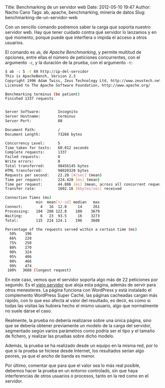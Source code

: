 Title: Benchmarking de un servidor web
Date: 2012-05-10 19:47
Author: Nacho Cano
Tags: ab, apache, benchmarking, minería de datos
Slug: benchmarking-de-un-servidor-web

Con un sencillo comando podremos saber la carga que soporta nuestro
servidor web. Hay que tener cuidado contra qué servidor lo lanzamos y en
qué momento, porque puede que interfiera o impida el acceso a otros
usuarios.

El comando es `ab`, de _Apache Benchmarking_, y permite multitud de
opciones, entre ellas el número de peticiones concurrentes, con el
argumento `-c`, y la duración de la prueba, con el argumento `-t`:

```bash
$ ab -c 5 -t 60 http://ip-del-servidor
This is ApacheBench, Version 2.3
Copyright 1996 Adam Twiss, Zeus Technology Ltd, http://www.zeustech.net/
Licensed to The Apache Software Foundation, http://www.apache.org/

Benchmarking terminus (be patient)
Finished 1337 requests


Server Software:        Incognito
Server Hostname:        terminus
Server Port:            80

Document Path:          /
Document Length:        73260 bytes

Concurrency Level:      5
Time taken for tests:   60.012 seconds
Complete requests:      1337
Failed requests:        0
Write errors:           0
Total transferred:      98456145 bytes
HTML transferred:       98020320 bytes
Requests per second:    22.28 [#/sec] (mean)
Time per request:       224.428 [ms] (mean)
Time per request:       44.886 [ms] (mean, across all concurrent requests)
Transfer rate:          1602.16 [Kbytes/sec] received

Connection Times (ms)
              min  mean[+/-sd] median   max
Connect:        4   16  12.0     14     261
Processing:   104  208 122.8    180    3679
Waiting:        6   23  93.5     16    3273
Total:        115  224 124.1    196    3688

Percentage of the requests served within a certain time (ms)
  50%    196
  66%    228
  75%    250
  80%    270
  90%    324
  95%    406
  98%    466
  99%    474
 100%   3688 (longest request)
```

En este caso, vemos que el servidor soporta algo más de 22 peticiones
por segundo. Es el [viejo servidor][] que aloja esta página, además de
servir para otros menesteres. La página funciona con WordPress y está
instalado el complemento WordPress Super Caché, las páginas cacheadas
cargan más rápido, con lo que eso afecta al valor del resultado, es
decir, es como si todas las visitas las hubiera hecho el mismo usuario,
algo que normalmente no suele darse el caso.

Realmente, la prueba no debería realizarse sobre una única página, sino
que se debería obtener previamente un modelo de la carga del servidor,
segmentado según varios parámetros como podría ser el tipo y el tamaño
de fichero, y realizar las pruebas sobre dicho modelo.

Además, la prueba se ha realizado desde un equipo en la misma red, por
lo que si la prueba se hiciese desde Internet, los resultados serían
algo peores, ya que el ancho de banda es menor.

Por último, comentar que para que el valor sea lo más real posible,
debemos hacer la prueba en un entorno controlado, sin que haya
interferencias de otros usuarios o procesos, tanto en la red como en el
servidor.

  [viejo servidor]: {filename}/memo/the-name-of-the-game.md
    "viejo servidor"
